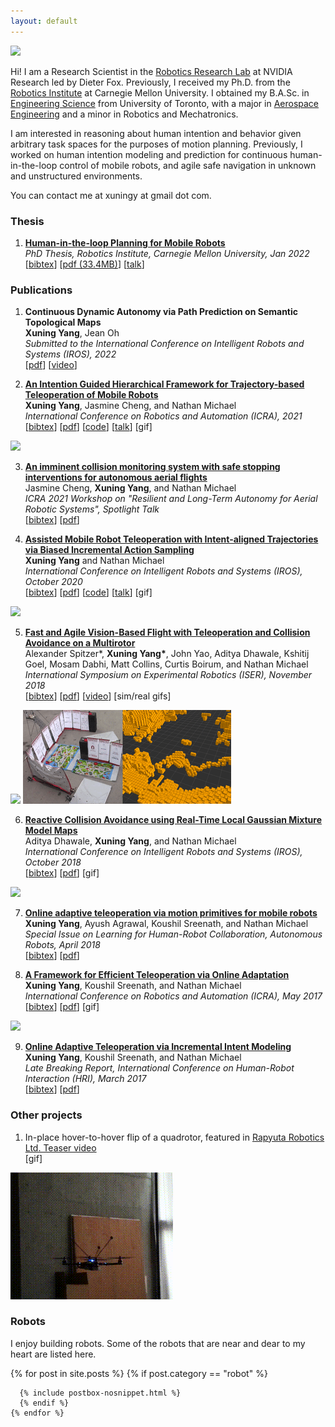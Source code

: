 ```yaml
---
layout: default
---
```


<img class="profile-picture" src="{{site.baseurl}}/{{site.profile-picture}}">

Hi! I am a Research Scientist in the [Robotics Research Lab](https://www.nvidia.com/en-us/research/robotics/) at NVIDIA Research led by Dieter Fox. Previously, I received my Ph.D. from the [Robotics Institute](https://www.ri.cmu.edu/) at Carnegie Mellon University. I obtained my B.A.Sc. in [Engineering Science](https://engsci.utoronto.ca/program/what-is-engsci/) from University of Toronto, with a major in [Aerospace Engineering](http://www.utias.utoronto.ca/) and a minor in Robotics and Mechatronics.

I am interested in reasoning about human intention and behavior given arbitrary task spaces for the purposes of motion planning. Previously, I worked on human intention modeling and prediction for continuous human-in-the-loop control of mobile robots, and agile safe navigation in unknown and unstructured environments.

You can contact me at xuningy at gmail dot com.

### Thesis
1. [**Human-in-the-loop Planning for Mobile Robots**  ](https://www.ri.cmu.edu/publications/human-in-the-loop-planning-of-mobile-robots/)   
*PhD Thesis, Robotics Institute, Carnegie Mellon University, Jan 2022*   
\[[bibtex](bibtex/phd-thesis.txt)\]
\[[pdf (33.4MB)](/papers/thesis.pdf)\]
\[[talk](https://youtu.be/0qSzzafpmxo)\]


### Publications

1. **Continuous Dynamic Autonomy via Path Prediction on Semantic
Topological Maps**  
**Xuning Yang**, Jean Oh  
*Submitted to the International Conference on Intelligent Robots and Systems (IROS), 2022*  
\[[pdf](/papers/iros22.pdf)\]
\[[video](https://youtu.be/NLy9elUA81E)\]

2. [**An Intention Guided Hierarchical Framework for Trajectory-based Teleoperation of Mobile Robots**](https://ieeexplore.ieee.org/document/9561798)  
**Xuning Yang**, Jasmine Cheng, and Nathan Michael  
*International Conference on Robotics and Automation (ICRA), 2021*  
\[[bibtex](bibtex/icra21.txt)\]
\[[pdf](/papers/icra21.pdf)\]
\[[code](https://github.com/xuningy/planning_arch)\]
\[[talk](https://youtu.be/XNVsO4b2sw4)\]
[<a class="gif-link" id="icra21">gif</a>]
<img class="gif" id="icra21-gif" src="assets/gifs/icra21.gif"/>

3. [**An imminent collision monitoring system with safe stopping
interventions for autonomous aerial flights**](/papers/icra21-ws.pdf)  
Jasmine Cheng,  **Xuning Yang**, and Nathan Michael  
*ICRA 2021 Workshop on "Resilient and Long-Term Autonomy for Aerial Robotic Systems", Spotlight Talk*  
\[[bibtex](bibtex/icra21-ws.txt)\]
\[[pdf](/papers/icra21-ws.pdf)\]
<!-- \[[video](https://youtu.be/Tulya5WtB_Y)\] -->

4. [**Assisted Mobile Robot Teleoperation with Intent-aligned Trajectories via Biased Incremental Action Sampling**](https://ieeexplore.ieee.org/document/9341514)  
 **Xuning Yang** and Nathan Michael  
*International Conference on Intelligent Robots and Systems (IROS), October 2020*  
\[[bibtex](bibtex/iros20.txt)\]
\[[pdf](/papers/IROS20.pdf)\]
\[[code](https://github.com/xuningy/motion_primitive_tree)\]
\[[talk](https://youtu.be/Tulya5WtB_Y)\]
[<a class="gif-link" id="iros20">gif</a>]
<img class="gif" id="iros20-gif" src="assets/gifs/iros20.gif"/>

5. [**Fast and Agile Vision-Based Flight with Teleoperation and Collision Avoidance on a Multirotor**](https://arxiv.org/abs/1905.13419)  
Alexander Spitzer\*, **Xuning Yang\***, John Yao, Aditya Dhawale, Kshitij Goel, Mosam Dabhi, Matt Collins, Curtis Boirum, and Nathan Michael  
*International Symposium on Experimental Robotics (ISER), November 2018*  
\[[bibtex](bibtex/iser18.txt)\]
\[[pdf](/papers/ISER18.pdf)\] \[[video](https://www.youtube.com/watch?v=_-KmGhP0HTQ)\]
[<a class="gif-link" id="vibworld">sim</a>/<a class="gif-link" id="hsv">real</a> gifs]
<img class="gif" id="vibworld-gif" src="assets/gifs/vibworld.gif"/>
<img class="gif" id="hsv-gif" src="assets/gifs/RSS-banner-tunnel.gif"/>
<!-- [<a class="gif" href="#">gif<img class="preview" src="/assets/gifs/user_study.gif"></a>] -->

6.  [**Reactive Collision Avoidance using Real-Time Local Gaussian Mixture Model Maps**](https://ieeexplore.ieee.org/document/8593723)  
Aditya Dhawale, **Xuning Yang**, and Nathan Michael  
*International Conference on Intelligent Robots and Systems (IROS), October 2018*  
\[[bibtex](bibtex/iros18.txt)\]
\[[pdf](/papers/IROS18.pdf)\]
[<a class="gif-link" id="iros18">gif</a>]
<img class="gif" id="iros18-gif" src="assets/gifs/iros18.gif"/>

7. [**Online adaptive teleoperation via motion primitives for mobile robots**](https://link.springer.com/article/10.1007/s10514-018-9753-2)  
**Xuning Yang**, Ayush Agrawal, Koushil Sreenath, and Nathan Michael  
*Special Issue on Learning for Human-Robot Collaboration, Autonomous Robots, April 2018*  
\[[bibtex](bibtex/auro18.txt)\]
\[[pdf](/papers/AURO18.pdf)\]

8. [**A Framework for Efficient Teleoperation via Online Adaptation**](https://ieeexplore.ieee.org/document/7989701)  
**Xuning Yang**, Koushil Sreenath, and Nathan Michael  
*International Conference on Robotics and Automation (ICRA), May 2017*  
\[[bibtex](bibtex/icra17.txt)\]
\[[pdf](/papers/ICRA17.pdf)\]
[<a class="gif-link" id="icra17">gif</a>]
<img class="gif" id="icra17-gif" src="assets/gifs/icra17.gif"/>

9.  [**Online Adaptive Teleoperation via Incremental Intent Modeling**](https://dl.acm.org/doi/10.1145/3029798.3038370)  
**Xuning Yang**, Koushil Sreenath, and Nathan Michael  
*Late Breaking Report, International Conference on Human-Robot Interaction (HRI), March 2017*  
\[[bibtex](bibtex/hri17.txt)\]
\[[pdf](/papers/HRI17-LBR.pdf)\]

<!-- ### Talks

1. Invited talk: Toward intuitive human controlled MAVs: motion primitives based teleoperation  
*IROS 2018 workshop: Vision based Drones: What's Next?* -->

### Other projects

1. In-place hover-to-hover flip of a quadrotor, featured in [Rapyuta Robotics Ltd. Teaser video](https://www.youtube.com/watch?v=zqp2Z2hbOFU-)  
[<a class="gif-link" id="flip">gif</a>]
<img class="gif" id="flip-gif" src="assets/gifs/flip_cropped.gif"/>

### Robots
I enjoy building robots. Some of the robots that are near and dear to my heart are listed here.
<div class="rowofposts">

{% for post in site.posts %}
  {% if post.category == "robot" %}

      {% include postbox-nosnippet.html %}
      {% endif %}
    {% endfor %}

</div>
